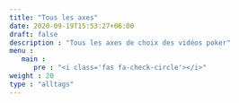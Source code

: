```yaml
---
title: "Tous les axes"
date: 2020-09-19T15:53:27+06:00
draft: false
description : "Tous les axes de choix des vidéos poker"
menu :
   main :
      pre : "<i class='fas fa-check-circle'></i>"
weight : 20
type : "alltags"
---
```

